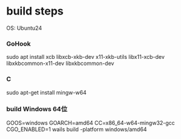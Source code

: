 
# build steps

OS: Ubuntu24

### GoHook
sudo apt install xcb libxcb-xkb-dev x11-xkb-utils libx11-xcb-dev libxkbcommon-x11-dev libxkbcommon-dev

### C
sudo apt-get install mingw-w64

### build Windows 64位
GOOS=windows GOARCH=amd64 CC=x86_64-w64-mingw32-gcc CGO_ENABLED=1 wails build -platform windows/amd64
